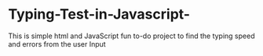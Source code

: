 # Typing-Test-in-Javascript-
This is simple html and JavaScript fun to-do project to find the typing speed and errors from the user Input
